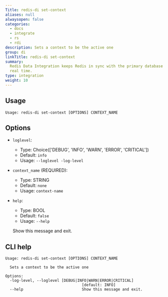 ```yaml
---
Title: redis-di set-context
aliases: null
alwaysopen: false
categories:
  - docs
  - integrate
  - rs
  - rdi
description: Sets a context to be the active one
group: di
linkTitle: redis-di set-context
summary:
  Redis Data Integration keeps Redis in sync with the primary database in near
  real time.
type: integration
weight: 10
---
```


## Usage

```
Usage: redis-di set-context [OPTIONS] CONTEXT_NAME
```

## Options

- `loglevel`:

  - Type: Choice(['DEBUG', 'INFO', 'WARN', 'ERROR', 'CRITICAL'])
  - Default: `info`
  - Usage: `--loglevel
-log-level`

- `context_name` (REQUIRED):

  - Type: STRING
  - Default: `none`
  - Usage: `context-name`

- `help`:

  - Type: BOOL
  - Default: `false`
  - Usage: `--help`

  Show this message and exit.

## CLI help

```
Usage: redis-di set-context [OPTIONS] CONTEXT_NAME

  Sets a context to be the active one

Options:
  -log-level, --loglevel [DEBUG|INFO|WARN|ERROR|CRITICAL]
                                  [default: INFO]
  --help                          Show this message and exit.
```
